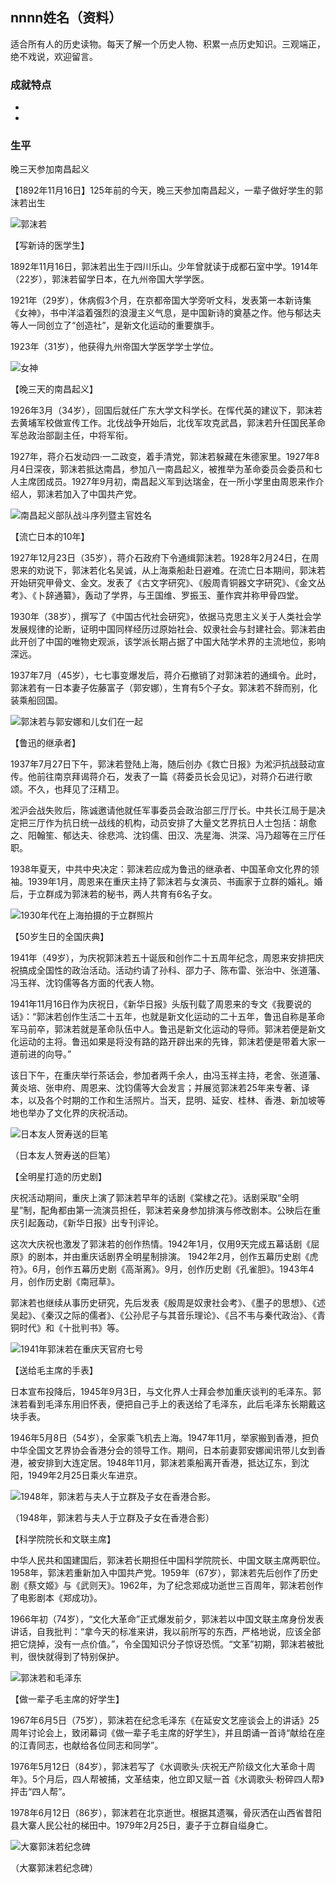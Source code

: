 ## nnnn姓名（资料）

适合所有人的历史读物。每天了解一个历史人物、积累一点历史知识。三观端正，绝不戏说，欢迎留言。  

### 成就特点

- ​
- ​


### 生平

晚三天参加南昌起义





【1892年11月16日】125年前的今天，晚三天参加南昌起义，一辈子做好学生的郭沫若出生

![郭沫若](郭沫若.jpg)

【写新诗的医学生】

1892年11月16日，郭沫若出生于四川乐山。少年曾就读于成都石室中学。1914年（22岁），郭沫若留学日本，在九州帝国大学学医。

1921年（29岁），休病假3个月，在京都帝国大学旁听文科，发表第一本新诗集《女神》，书中洋溢着强烈的浪漫主义气息，是中国新诗的奠基之作。他与郁达夫等人一同创立了“创造社”，是新文化运动的重要旗手。

1923年（31岁），他获得九州帝国大学医学学士学位。

![女神](女神.jpeg)

【晚三天的南昌起义】

1926年3月（34岁），回国后就任广东大学文科学长。在恽代英的建议下，郭沫若去黄埔军校做宣传工作。北伐战争开始后，北伐军攻克武昌，郭沫若升任国民革命军总政治部副主任，中将军衔。

1927年，蒋介石发动四·一二政变，着手清党，郭沫若躲藏在朱德家里。1927年8月4日深夜，郭沫若抵达南昌，参加八一南昌起义，被推举为革命委员会委员和七人主席团成员。1927年9月初，南昌起义军到达瑞金，在一所小学里由周恩来作介绍人，郭沫若加入了中国共产党。

![南昌起义部队战斗序列暨主官姓名](南昌起义部队战斗序列暨主官姓名.jpg)

【流亡日本的10年】

1927年12月23日（35岁），蒋介石政府下令通缉郭沫若。1928年2月24日，在周恩来的劝说下，郭沫若化名吴诚，从上海乘船赴日避难。在流亡日本期间，郭沫若开始研究甲骨文、金文。发表了《古文字研究》、《殷周青铜器文字研究》、《金文丛考》、《卜辞通纂》，轰动了学界，与王国维、罗振玉、董作宾并称甲骨四堂。

1930年（38岁），撰写了《中国古代社会研究》，依据马克思主义关于人类社会学发展规律的论断，证明中国同样经历过原始社会、奴隶社会与封建社会。郭沫若由此开创了中国的唯物史观派，该学派长期占据了中国大陆学术界的主流地位，影响深远。

1937年7月（45岁），七七事变爆发后，蒋介石撤销了对郭沫若的通缉令。此时，郭沫若有一日本妻子佐藤富子（郭安娜），生育有5个子女。郭沫若不辞而别，化装乘船回国。

![郭沫若与郭安娜和儿女们在一起](郭沫若与郭安娜和儿女们在一起.jpg)

【鲁迅的继承者】

1937年7月27日下午，郭沫若登陆上海，随后创办《救亡日报》为淞沪抗战鼓动宣传。他前往南京拜谒蒋介石，发表了一篇《蒋委员长会见记》，对蒋介石进行歌颂。不久，也拜见了汪精卫。

淞沪会战失败后，陈诚邀请他就任军事委员会政治部三厅厅长。中共长江局于是决定把三厅作为抗日统一战线的机构，动员安排了大量文艺界抗日人士包括：胡愈之、阳翰笙、郁达夫、徐悲鸿、沈钧儒、田汉、冼星海、洪深、冯乃超等在三厅任职。

1938年夏天，中共中央决定：郭沫若应成为鲁迅的继承者、中国革命文化界的领袖。1939年1月，周恩来在重庆主持了郭沫若与女演员、书画家于立群的婚礼。婚后，于立群成为郭沫若的秘书，两人共育有6名子女。

![1930年代在上海拍摄的于立群照片](1930年代在上海拍摄的于立群照片.jpg)

【50岁生日的全国庆典】

1941年（49岁），为庆祝郭沫若五十诞辰和创作二十五周年纪念，周恩来安排把庆祝搞成全国性的政治活动。活动约请了孙科、邵力子、陈布雷、张治中、张道藩、冯玉祥、沈钧儒等各方面的代表人物。

1941年11月16日作为庆祝日，《新华日报》头版刊载了周恩来的专文《我要说的话》：“郭沫若创作生活二十五年，也就是新文化运动的二十五年，鲁迅自称是革命军马前卒，郭沫若就是革命队伍中人。鲁迅是新文化运动的导师。郭沫若便是新文化运动的主将。鲁迅如果是将没有路的路开辟出来的先锋，郭沫若便是带着大家一道前进的向导。”

该日下午，在重庆举行茶话会，参加者两千余人，由冯玉祥主持，老舍、张道藩、黄炎培、张申府、周恩来、沈钧儒等大会发言；并展览郭沫若25年来专著、译本，以及各个时期的工作和生活照片。当天，昆明、延安、桂林、香港、新加坡等地也举办了文化界的庆祝活动。

![日本友人贺寿送的巨笔](日本友人贺寿送的巨笔.jpg)

（日本友人贺寿送的巨笔）

【全明星打造的历史剧】

庆祝活动期间，重庆上演了郭沫若早年的话剧《棠棣之花》。话剧采取“全明星”制，配角都由第一流演员担任，郭沫若亲身参加排演与修改剧本。公映后在重庆引起轰动，《新华日报》出专刊评论。

这次大庆祝也激发了郭沫若的创作热情。1942年1月，仅用9天完成五幕话剧《屈原》的剧本，并由重庆话剧界全明星制排演。 1942年2月，创作五幕历史剧《虎符》。6月，创作五幕历史剧《高渐离》。9月，创作历史剧《孔雀胆》。1943年4月，创作历史剧《南冠草》。

郭沫若也继续从事历史研究，先后发表《殷周是奴隶社会考》、《墨子的思想》、《述吴起》、《秦汉之际的儒者》、《公孙尼子与其音乐理论》、《吕不韦与秦代政治》、《青铜时代》和《十批判书》等。

![1941年郭沫若在重庆天官府七号](1941年郭沫若在重庆天官府七号.jpg)

【送给毛主席的手表】

日本宣布投降后，1945年9月3日，与文化界人士拜会参加重庆谈判的毛泽东。郭沫若看到毛泽东用旧怀表，便把自己手上的表送给了毛泽东，此后毛泽东长期戴这块手表。

1946年5月8日（54岁），全家乘飞机去上海。1947年11月，举家搬到香港，担负中华全国文艺界协会香港分会的领导工作。期间，日本前妻郭安娜闻讯带儿女到香港，被安排到大连定居。1948年11月，郭沫若乘船离开香港，抵达辽东，到沈阳，1949年2月25日乘火车进京。

![1948年，郭沫若与夫人于立群及子女在香港合影。](1948年，郭沫若与夫人于立群及子女在香港合影。.jpg)

（1948年，郭沫若与夫人于立群及子女在香港合影）

【科学院院长和文联主席】

中华人民共和国建国后，郭沫若长期担任中国科学院院长、中国文联主席两职位。1958年，郭沫若重新加入中国共产党。1959年（67岁），郭沫若先后创作了历史剧《蔡文姬》与《武则天》。1962年，为了纪念郑成功逝世三百周年，郭沫若创作了电影剧本《郑成功》。

1966年初（74岁），“文化大革命”正式爆发前夕，郭沫若以中国文联主席身份发表讲话，自我批判：“拿今天的标准来讲，我以前所写的东西，严格地说，应该全部把它烧掉，没有一点价值。”，令全国知识分子惊讶恐慌。“文革”初期，郭沫若被批判，很快就得到了特别保护。

![郭沫若和毛泽东](郭沫若和毛泽东.jpg)

【做一辈子毛主席的好学生】

1967年6月5日（75岁），郭沫若在纪念毛泽东《在延安文艺座谈会上的讲话》25周年讨论会上，致闭幕词《做一辈子毛主席的好学生》，并且朗诵一首诗“献给在座的江青同志，也献给各位同志和同学”。

1976年5月12日（84岁），郭沫若写了《水调歌头·庆祝无产阶级文化大革命十周年》。5个月后，四人帮被捕，文革结束，他立即又赋一首《水调歌头·粉碎四人帮》抨击“四人帮”。

1978年6月12日（86岁），郭沫若在北京逝世。根据其遗嘱，骨灰洒在山西省昔阳县大寨人民公社的梯田中。1979年2月25日，妻子于立群自缢身亡。

![大寨郭沫若纪念碑](大寨郭沫若纪念碑.jpg)

（大寨郭沫若纪念碑）

